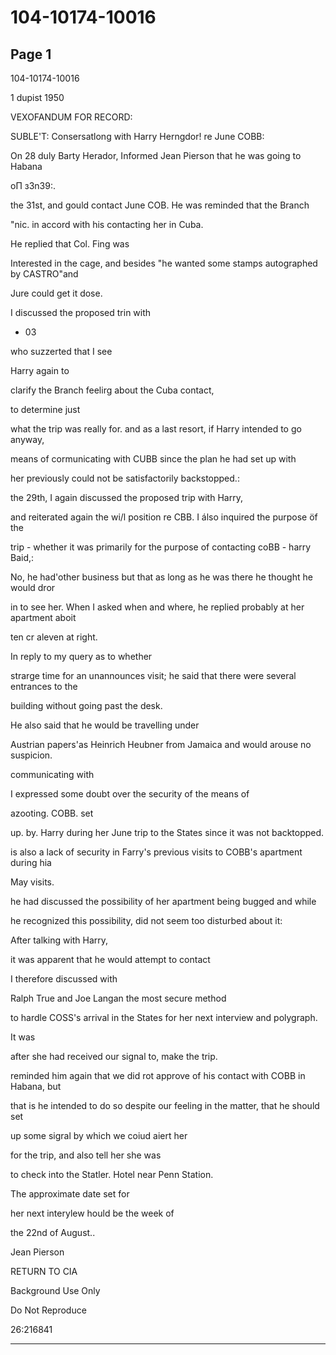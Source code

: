 # 104-10174-10016

## Page 1

104-10174-10016

1 dupist 1950

VEXOFANDUM FOR RECORD:

SUBLE'T: Consersatlong with Harry Herngdor! re June COBB:

On 28 duly Barty Herador, Informed Jean Pierson that he was going to Habana

оП з3n39:.

the 31st, and gould contact June COB. He was reminded that the Branch

"nic. in accord with his contacting her in Cuba.

He replied that Col. Fing was

Interested in the cage, and besides "he wanted some stamps autographed by CASTRO"and

Jure could get it dose.

I discussed the proposed trin with

- 03

who suzzerted that I see

Harry again to

clarify the Branch feelirg about the Cuba contact,

to determine just

what the trip was really for. and as a last resort, if Harry intended to go anyway,

means of cormunicating with CUBB since the plan he had set up with

her previously could not be satisfactorily backstopped.:

the 29th, I again discussed the proposed trip with Harry,

and reiterated again the wi/l position re CBB. I álso inquired the purpose öf the

trip - whether it was primarily for the purpose of contacting coBB - harry Baid,:

No, he had'other business but that as long as he was there he thought he would dror

in to see her. When I asked when and where, he replied probably at her apartment aboit

ten cr aleven at right.

In reply to my query as to whether

strarge time for an unannounces visit; he said that there were several entrances to the

building without going past the desk.

He also said that he would be travelling under

Austrian papers'as Heinrich Heubner from Jamaica and would arouse no suspicion.

communicating with

I expressed some doubt over the security of the means of

azooting. COBB. set

up. by. Harry during her June trip to the States since it was not backtopped.

is also a lack of security in Farry's previous visits to COBB's apartment during hia

May visits.

he had discussed the possibility of her apartment being bugged and while

he recognized this possibility, did not seem too disturbed about it:

After talking with Harry,

it was apparent that he would attempt to contact

I therefore discussed with

Ralph True and Joe Langan the most secure method

to hardle COSS's arrival in the States for her next interview and polygraph.

It was

after she had received our signal to, make the trip.

reminded him again that we did rot approve of his contact with COBB in Habana, but

that is he intended to do so despite our feeling in the matter, that he should set

up some sigral by which we coiud aiert her

for the trip, and also tell her she was

to check into the Statler. Hotel near Penn Station.

The approximate date set for

her next interylew hould be the week of

the 22nd of August..

Jean Pierson

RETURN TO CIA

Background Use Only

Do Not Reproduce

26:216841

---

